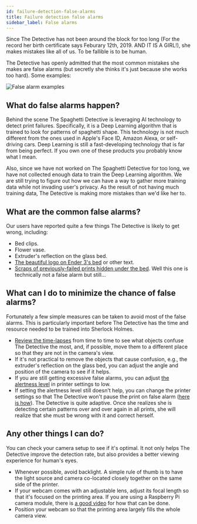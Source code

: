 ```yaml
---
id: failure-detection-false-alarms
title: Failure detection false alarms
sidebar_label: False alarms
---
```


Since The Detective has not been around the block for too long (For the record her birth certificate says Feburary 12th, 2019. AND IT IS A GIRL!), she makes mistakes like all of us. To be fallible is to be human.

The Detective has openly admitted that the most common mistakes she makes are false alarms (but secretly she thinks it's just because she works too hard). Some examples:

![False alarm examples](/img/user_guides/false-alarm-examples.jpg)

## What do false alarms happen?

Behind the scene The Spaghetti Detective is leveraging AI technology to detect print failures. Specifically, it is a Deep Learning algorithm that is trained to look for patterns of spaghetti shape. This technology is not much different from the ones used in Apple's Face ID, Amazon Alexa, or self-driving cars. Deep Learning is still a fast-developing technology that is far from being perfect. If you own one of these products you probably know what I mean.

Also, since we have not worked on The Spaghetti Detective for too long, we have not collected enough data to train the Deep Learning algorithm. We are still trying to figure out how we can have a way to gather more training data while not invading user's privacy. As the result of not having much training data, The Detective is making more mistakes than we'd like her to.

## What are the common false alarms?

Our users have reported quite a few things The Detective is likely to get wrong, including:

- Bed clips.
- Flower vase.
- Extruder's reflection on the glass bed.
- [The beautiful logo on Ender 3's bed](https://i.all3dp.com/wp-content/uploads/2019/01/24120918/Ender_3_Plate.jpg) or other text.
- [Scraps of previously-failed prints hidden under the bed](https://twitter.com/LukesLaboratory/status/1108591412386385925). Well this one is technically not a false alarm but still...

## What can I do to minimize the chance of false alarms?

Fortunately a few simple measures can be taken to avoid most of the false alarms. This is particularly important before The Detective has the time and resource needed to be trained into Sherlock Holmes.

- [Review the time-lapses](https://app.thespaghettidetective.com/prints/) from time to time to see what objects confuse The Detective the most, and, if possible, move them to a different place so that they are not in the camera's view.
- If it's not practical to remove the objects that cause confusion, e.g., the extruder's reflection on the glass bed, you can adjust the angle and position of the camera to see if it helps.
- If you are still getting excessive false alarms, you can adjust [the alertness level](/docs/detection-print-job-settings/#how-alerted-do-you-want-the-detective-to-be-on-this-printer) in printer settings to low.
- If setting the alertness level still doesn't help, you can change the printer settings so that The Detective won't pause the print on false alarm ([here is how](/docs/detection-print-job-settings/#when-potential-failure-is-detected)). The Detective is quite adaptive. Once she realizes she is detecting certain patterns over and over again in all prints, she will realize that she must be wrong with it and correct herself.

## Any other things I can do?

You can check your camera setup to see if it's optimal. It not only helps The Detective improve the detection rate, but also provides a better viewing experience for human's eyes.

- Whenever possible, avoid backlight. A simple rule of thumb is to have the light source and camera co-located closely together on the same side of the printer.
- If your webcam comes with an adjustable lens, adjust its focal length so that it's focused on the printing area. If you are using a Raspberry Pi camera module, there is [a good video](https://www.youtube.com/watch?v=u6VhRVH3Z6Y) for how that can be done.
- Position your webcam so that the printing area largely fills the whole camera view.
